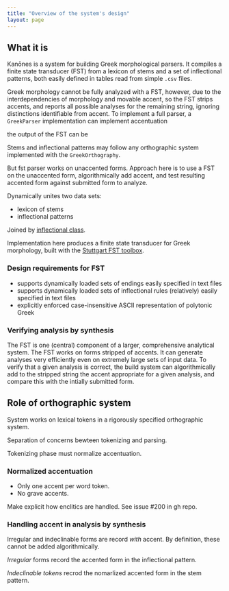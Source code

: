 ```yaml
---
title: "Overview of the system's design"
layout: page
---
```


## What it is

Kanōnes is a system for building Greek morphological parsers.  It compiles a finite state transducer (FST) from a lexicon of stems and a set of inflectional patterns, both easily defined in tables read from simple `.csv` files.

Greek morphology cannot be fully analyzed with a FST, however, due to the interdependencies of morphology and movable accent, so the FST strips accents, and reports all possible analyses for the remaining string, ignoring distinctions identifiable from accent.  To implement a full parser, a `GreekParser` implementation can implement accentuation

the output of the FST can be

Stems and inflectional patterns may follow any orthographic system implemented with the `GreekOrthography`.

But fst parser works on unaccented forms.  Approach here is to use a FST on the unaccented form, algorithmically add accent, and test resulting accented form against submitted form to analyze.

Dynamically unites two data sets:

- lexicon of stems
- inflectional patterns

Joined by [inflectional class](../inflection).

Implementation here produces a finite state transducer for Greek morphology, built with the [Stuttgart FST toolbox](http://www.cis.uni-muenchen.de/~schmid/tools/SFST/).


### Design requirements for FST


- supports dynamically loaded sets of endings easily specified in text files
- supports dynamically loaded sets of inflectional rules (relatively) easily specified in text files
- explicitly enforced case-insensitive ASCII representation of polytonic Greek

### Verifying analysis by synthesis

The FST is one (central) component of a larger, comprehensive analytical system.  The FST works on forms stripped of accents.  It can generate analyses very efficiently even on extremely large sets of input data.  To verify that a given analysis is correct, the build system can algorithmically add to the stripped string the accent appropriate for a given analysis, and compare this with the intially submitted form.




## Role of orthographic system

System works on lexical tokens in a rigorously specified orthographic system.

Separation of concerns bewteen tokenizing and parsing.

Tokenizing phase must normalize accentuation.

### Normalized accentuation

- Only one accent per word token.
- No grave accents.


Make explicit how enclitics are handled.  See issue #200 in gh repo.



### Handling accent in analysis by synthesis

Irregular and indeclinable forms are record *with* accent.  By definition, these cannot be added algorithmically.

*Irregular* forms record the accented form in the inflectional pattern.

*Indeclinable tokens* recrod the nomarlized accented form in the stem pattern.
